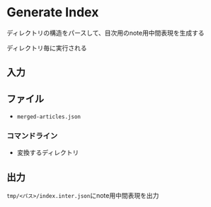 # Generate Index

ディレクトリの構造をパースして、目次用のnote用中間表現を生成する

ディレクトリ毎に実行される

## 入力

## ファイル

- `merged-articles.json`

### コマンドライン

- 変換するディレクトリ

## 出力

`tmp/<パス>/index.inter.json`にnote用中間表現を出力